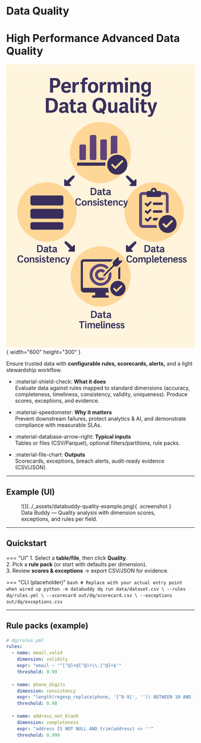# Data Quality

# High Performance Advanced Data Quality
![Data Quality](../_assets/dq.png){ width="600" height="300" }


Ensure trusted data with **configurable rules, scorecards, alerts,** and a light stewardship workflow.

<div class="grid cards" markdown>

- :material-shield-check: **What it does**  
  Evaluate data against rules mapped to standard dimensions (accuracy, completeness, timeliness, consistency, validity, uniqueness). Produce scores, exceptions, and evidence.

- :material-speedometer: **Why it matters**  
  Prevent downstream failures, protect analytics & AI, and demonstrate compliance with measurable SLAs.

- :material-database-arrow-right: **Typical inputs**  
  Tables or files (CSV/Parquet), optional filters/partitions, rule packs.

- :material-file-chart: **Outputs**  
  Scorecards, exceptions, breach alerts, audit-ready evidence (CSV/JSON).

</div>

---

## Example (UI)

<figure markdown>
  ![](../_assets/databuddy-quality-example.png){ .screenshot }
  <figcaption>Data Buddy — Quality analysis with dimension scores, exceptions, and rules per field.</figcaption>
</figure>

---

## Quickstart

=== "UI"
    1. Select a **table/file**, then click **Quality**.  
    2. Pick a **rule pack** (or start with defaults per dimension).  
    3. Review **scores & exceptions** → export CSV/JSON for evidence.

=== "CLI (placeholder)"
    ```bash
    # Replace with your actual entry point when wired up
    python -m databuddy dq run data/dataset.csv \
      --rules dq/rules.yml \
      --scorecard out/dq/scorecard.csv \
      --exceptions out/dq/exceptions.csv
    ```

---

## Rule packs (example)

```yaml
# dq/rules.yml
rules:
  - name: email_valid
    dimension: validity
    expr: "email ~ '^[^@]+@[^@]+\\.[^@]+$'"
    threshold: 0.99

  - name: phone_digits
    dimension: consistency
    expr: "length(regexp_replace(phone, '[^0-9]', '')) BETWEEN 10 AND 15"
    threshold: 0.98

  - name: address_not_blank
    dimension: completeness
    expr: "address IS NOT NULL AND trim(address) <> ''"
    threshold: 0.999
